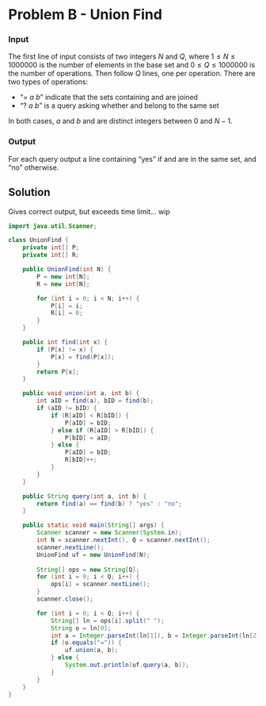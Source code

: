 # Problem B - Union Find

### Input

The first line of input consists of two integers $N$ and $Q$, where $1 \leq N \leq 1000000$ is the number of elements in the base set and $0 \leq Q \leq 1000000$ is the number of operations. Then follow $Q$ lines, one per operation. There are two types of operations:

* “= $a$ $b$” indicate that the sets containing and are joined
* “? $a$ $b$” is a query asking whether and belong to the same set

In both cases, $a$ and $b$ and are distinct integers between $0$ and $N-1$.

### Output

For each query output a line containing “yes” if
and are in the same set, and “no” otherwise.


## Solution

Gives correct output, but exceeds time limit... wip

```java
import java.util.Scanner;

class UnionFind {
    private int[] P;
    private int[] R;

    public UnionFind(int N) {
        P = new int[N];
        R = new int[N];

        for (int i = 0; i < N; i++) {
            P[i] = i; 
            R[i] = 0;
        }
    }

    public int find(int x) {
        if (P[x] != x) {
            P[x] = find(P[x]);
        }
        return P[x];
    }

    public void union(int a, int b) {
        int aID = find(a), bID = find(b);
        if (aID != bID) {
            if (R[aID] < R[bID]) {
                P[aID] = bID;
            } else if (R[aID] > R[bID]) {
                P[bID] = aID;
            } else {
                P[aID] = bID;
                R[bID]++;
            }
        }
    }

    public String query(int a, int b) {
        return find(a) == find(b) ? "yes" : "no";
    }

    public static void main(String[] args) {
        Scanner scanner = new Scanner(System.in);
        int N = scanner.nextInt(), Q = scanner.nextInt();
        scanner.nextLine();
        UnionFind uf = new UnionFind(N);
        
        String[] ops = new String[Q];
        for (int i = 0; i < Q; i++) {
            ops[i] = scanner.nextLine();
        }
        scanner.close();

        for (int i = 0; i < Q; i++) {
            String[] ln = ops[i].split(" ");
            String o = ln[0];
            int a = Integer.parseInt(ln[1]), b = Integer.parseInt(ln[2]);
            if (o.equals("=")) {
                uf.union(a, b);
            } else {
                System.out.println(uf.query(a, b));
            }
        }
    }
}

```